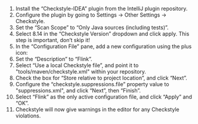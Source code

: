 1. Install the “Checkstyle-IDEA” plugin from the IntelliJ plugin repository.
2. Configure the plugin by going to Settings -> Other Settings -> Checkstyle.
3. Set the “Scan Scope” to “Only Java sources (including tests)”.
4. Select 8.14 in the “Checkstyle Version” dropdown and click apply. This step is important, don’t skip it!
5. In the “Configuration File” pane, add a new configuration using the plus icon:
6. Set the “Description” to “Flink”.
7. Select “Use a local Checkstyle file”, and point it to "tools/maven/checkstyle.xml" within your repository.
8. Check the box for “Store relative to project location”, and click “Next”.
9. Configure the “checkstyle.suppressions.file” property value to "suppressions.xml", and click “Next”, then “Finish”.
10. Select “Flink” as the only active configuration file, and click “Apply” and “OK”.
11. Checkstyle will now give warnings in the editor for any Checkstyle violations.